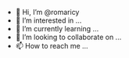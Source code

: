 - 👋 Hi, I’m @romaricy
- 👀 I’m interested in ...
- 🌱 I’m currently learning ...
- 💞️ I’m looking to collaborate on ...
- 📫 How to reach me ...

<!---
romaricy/romaricy is a ✨ special ✨ repository because its `README.md` (this file) appears on your GitHub profile.
You can click the Preview link to take a look at your changes.
--->
